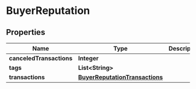 
# BuyerReputation

## Properties
Name | Type | Description | Notes
------------ | ------------- | ------------- | -------------
**canceledTransactions** | **Integer** |  |  [optional]
**tags** | **List&lt;String&gt;** |  |  [optional]
**transactions** | [**BuyerReputationTransactions**](BuyerReputationTransactions.md) |  |  [optional]



